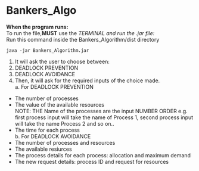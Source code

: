 # Bankers_Algo

**When the program runs:**  
To run the file,**MUST** use the *TERMINAL and run the .jar file:*  
   Run this command inside the Bankers_Algorithm/dist directory  
```
java -jar Bankers_Algorithm.jar
```
1. It will ask the user to choose between:  
  1. DEADLOCK PREVENTION  
  2. DEADLOCK AVOIDANCE  
2. Then, it will ask for the required inputs of the choice made.  
  a. For DEADLOCK PREVENTION  
  * The number of processes  
  * The value of the available resources  
   NOTE: THE Name of the processes are the input NUMBER ORDER e.g. first process input will take the name of Process 1, second process input will take the name Process 2 and so on..  
  * The time for each process  
  b. For DEADLOCK AVOIDANCE  
  * The number of processes and resources  
  * The available resiurces  
  * The process details for each process: allocation and maximum demand  
  * The new request details: process ID and request for resources  

